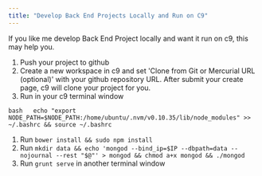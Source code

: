 ```yaml
---
title: "Develop Back End Projects Locally and Run on C9"
---
```


If you like me develop Back End Project locally and want it run on c9, this may help you.

1.  Push your project to github
2.  Create a new workspace in c9 and set 'Clone from Git or Mercurial URL (optional)' with your github repository URL. After submit your create page, c9 will clone your project for you.
3.  Run in your c9 terminal window

`bash  
echo "export NODE_PATH=$NODE_PATH:/home/ubuntu/.nvm/v0.10.35/lib/node_modules" >> ~/.bashrc && source ~/.bashrc` 

1.  Run `bower install && sudo npm install`
2.  Run `mkdir data && echo 'mongod --bind_ip=$IP --dbpath=data --nojournal --rest "$@"' > mongod && chmod a+x mongod && ./mongod`
3.  Run `grunt serve` in another terminal window
